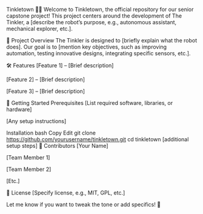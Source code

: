 Tinkletown 🚀🤖
Welcome to Tinkletown, the official repository for our senior capstone project! This project centers around the development of The Tinkler, a [describe the robot’s purpose, e.g., autonomous assistant, mechanical explorer, etc.].

📌 Project Overview
The Tinkler is designed to [briefly explain what the robot does]. Our goal is to [mention key objectives, such as improving automation, testing innovative designs, integrating specific sensors, etc.].

🛠 Features
[Feature 1] – [Brief description]

[Feature 2] – [Brief description]

[Feature 3] – [Brief description]

🚀 Getting Started
Prerequisites
[List required software, libraries, or hardware]

[Any setup instructions]

Installation
bash
Copy
Edit
git clone https://github.com/yourusername/tinkletown.git
cd tinkletown
[additional setup steps]
📝 Contributors
[Your Name]

[Team Member 1]

[Team Member 2]

[Etc.]

📜 License
[Specify license, e.g., MIT, GPL, etc.]

Let me know if you want to tweak the tone or add specifics! 🚀
